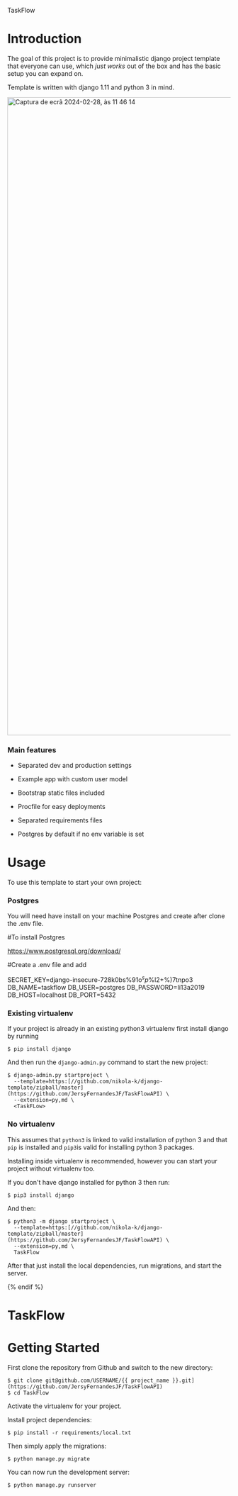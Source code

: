 TaskFlow

# Introduction

The goal of this project is to provide minimalistic django project template that everyone can use, which _just works_ out of the box and has the basic setup you can expand on. 

Template is written with django 1.11 and python 3 in mind.

<img width="1440" alt="Captura de ecrã 2024-02-28, às 11 46 14" src="https://github.com/JersyFernandesJF/TaskFlowAPI/assets/102835855/07328952-206c-4369-9dba-18cc251e06c0">

### Main features

* Separated dev and production settings

* Example app with custom user model

* Bootstrap static files included

* Procfile for easy deployments

* Separated requirements files

* Postgres by default if no env variable is set

# Usage

To use this template to start your own project:

### Postgres

 You will need have install on your machine Postgres and create after clone the .env file.
 
 #To install Postgres
 
  https://www.postgresql.org/download/

  #Create a .env file and add
  
  SECRET_KEY=django-insecure-728k0bs%91o$^sp%aa_ji@2fmtwpdk7r1na#*$%l2+%)7tnpo3
  DB_NAME=taskflow
  DB_USER=postgres
  DB_PASSWORD=Ii13a2019
  DB_HOST=localhost
  DB_PORT=5432

### Existing virtualenv

If your project is already in an existing python3 virtualenv first install django by running

    $ pip install django
    
And then run the `django-admin.py` command to start the new project:

    $ django-admin.py startproject \
      --template=https:[//github.com/nikola-k/django-template/zipball/master](https://github.com/JersyFernandesJF/TaskFlowAPI) \
      --extension=py,md \
      <TaskFLow>
      
### No virtualenv

This assumes that `python3` is linked to valid installation of python 3 and that `pip` is installed and `pip3`is valid
for installing python 3 packages.

Installing inside virtualenv is recommended, however you can start your project without virtualenv too.

If you don't have django installed for python 3 then run:

    $ pip3 install django
    
And then:

    $ python3 -m django startproject \
      --template=https:[//github.com/nikola-k/django-template/zipball/master](https://github.com/JersyFernandesJF/TaskFlowAPI) \
      --extension=py,md \
      TaskFlow
      
      
After that just install the local dependencies, run migrations, and start the server.

{% endif %}

# TaskFlow

# Getting Started

First clone the repository from Github and switch to the new directory:

    $ git clone git@github.com/USERNAME/{{ project_name }}.git](https://github.com/JersyFernandesJF/TaskFlowAPI)
    $ cd TaskFlow
    
Activate the virtualenv for your project.
    
Install project dependencies:

    $ pip install -r requirements/local.txt
    
    
Then simply apply the migrations:

    $ python manage.py migrate
    

You can now run the development server:

    $ python manage.py runserver
